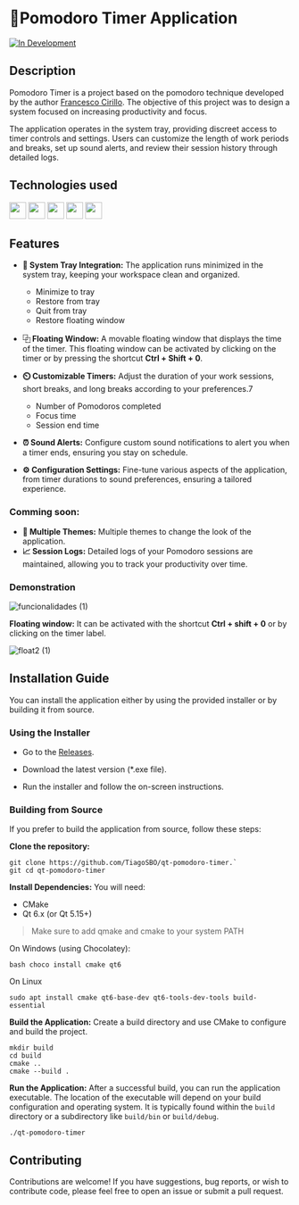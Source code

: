 # 🍎Pomodoro Timer Application

[![In Development](https://img.shields.io/badge/Status-In%20Development-yellow)](https://shields.io/)

## Description

Pomodoro Timer is a project based on the pomodoro technique developed by the author [Francesco Cirillo](https://www-pomodorotechnique-com.translate.goog/the-pomodoro-technique-book/?_x_tr_sl=en&_x_tr_tl=pt&_x_tr_hl=pt&_x_tr_pto=tc). The objective of this project was to design a system focused on increasing productivity and focus.

The application operates in the system tray, providing discreet access to timer controls and settings. Users can customize the length of work periods and breaks, set up sound alerts, and review their session history through detailed logs.

## Technologies used

<img src="https://cdn.jsdelivr.net/gh/devicons/devicon@latest/icons/cplusplus/cplusplus-original.svg" width="30" height="30"/> <img src="https://cdn.jsdelivr.net/gh/devicons/devicon@latest/icons/python/python-original.svg" width="30" height="30" /> <img src="https://cdn.jsdelivr.net/gh/devicons/devicon@latest/icons/qt/qt-original.svg" width="30" height="30"/> <img src="https://cdn.jsdelivr.net/gh/devicons/devicon@latest/icons/cmake/cmake-original.svg" width="30" height="30" /> <img src="https://cdn.jsdelivr.net/gh/devicons/devicon@latest/icons/netlify/netlify-original.svg" width="30" height="30" />
          
## Features

-   **🔗 System Tray Integration:** The application runs minimized in the system tray, keeping your workspace clean and organized.
       - Minimize to tray
       - Restore from tray
       - Quit from tray
       - Restore floating window
 
-   **⿻ Floating Window:** A movable floating window that displays the time of the timer. This floating window can be activated by clicking on the timer or by pressing the shortcut **Ctrl + Shift + 0**.

-   **⏲️ Customizable Timers:** Adjust the duration of your work sessions, short breaks, and long breaks according to your preferences.7
       - Number of Pomodoros completed
       - Focus time
       - Session end time
  
-   **⏰ Sound Alerts:** Configure custom sound notifications to alert you when a timer ends, ensuring you stay on schedule.
  
-   **⚙️ Configuration Settings:** Fine-tune various aspects of the application, from timer durations to sound preferences, ensuring a tailored experience.
### Comming soon:
 -   **🎨 Multiple Themes:** Multiple themes to change the look of the application.
 -   **📈 Session Logs:** Detailed logs of your Pomodoro sessions are maintained, allowing you to track your productivity over time.

### Demonstration
![funcionalidades (1)](https://github.com/user-attachments/assets/86bc6873-f589-42eb-8605-68def035ff2b)

**Floating window:**  It can be activated with the shortcut **Ctrl + shift + 0** or by clicking on the timer label.

![float2 (1)](https://github.com/user-attachments/assets/7dccbef9-e0c1-428b-8a94-9607cb49ee7d)

## Installation Guide
You can install the application either by using the provided installer or by building it from source.

### Using the Installer
- Go to the [Releases](https://github.com/TiagoSBO/qt-pomodoro-timer/releases).

- Download the latest version (*.exe file).

- Run the installer and follow the on-screen instructions.

### Building from Source
If you prefer to build the application from source, follow these steps:

**Clone the repository:**
```
git clone https://github.com/TiagoSBO/qt-pomodoro-timer.`
git cd qt-pomodoro-timer
```
**Install Dependencies:**
You will need:
- CMake
- Qt 6.x (or Qt 5.15+)

> Make sure to add qmake and cmake to your system PATH

On Windows (using Chocolatey):
```
bash choco install cmake qt6
```
On Linux
```
sudo apt install cmake qt6-base-dev qt6-tools-dev-tools build-essential
```
**Build the Application:**
Create a build directory and use CMake to configure and build the project.
```
mkdir build
cd build
cmake ..
cmake --build .
```
**Run the Application:**
After a successful build, you can run the application executable. The location of the executable will depend on your build configuration and operating system. It is typically found within the `build` directory or a subdirectory like `build/bin` or `build/debug`.
```
./qt-pomodoro-timer
```

## Contributing

Contributions are welcome! If you have suggestions, bug reports, or wish to contribute code, please feel free to open an issue or submit a pull request.
